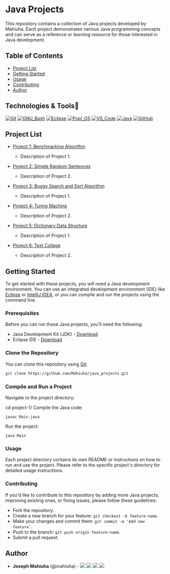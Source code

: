 # Java Projects

This repository contains a collection of Java projects developed by Mahiuha. Each project demonstrates various Java programming concepts and can serve as a reference or learning resource for those interested in Java development.

## Table of Contents

- [Project List](#project-list)
- [Getting Started](#getting-started)
- [Usage](#usage)
- [Contributing](#contributing)
- [Author](#author)

## Technologies & Tools:wrench:

[![Git](https://img.shields.io/badge/≡-Git-F05032?logo=git&style=flat-square&labelColor=282828)](https://git-scm.com/)
[![GNU_Bash](https://img.shields.io/badge/≡-GNU_Bash-4EAA25?logo=GNU-Bash&style=flat-square&labelColor=282828)](https://www.gnu.org/software/bash/)
[![Eclipse](https://img.shields.io/badge/≡-eclipse-48B9C7?logo=eclipse_OS&style=flat-square&labelColor=282828)](https://eclipse.com/)
[![Pop!_OS](https://img.shields.io/badge/≡-Pop!_OS-48B9C7?logo=Pop_OS&style=flat-square&labelColor=282828)](https://pop.system76.com/)
[![VS_Code](https://img.shields.io/badge/≡-VS_Code-007ACC?logo=visual-studio-code&style=flat-square&logoColor=007ACC&labelColor=282828)](https://code.visualstudio.com/)
[![Java](https://img.shields.io/badge/≡-java-48B9C7?logo=java_OS&style=flat-square&labelColor=282828)](https://java.com/)
[![GitHub](https://img.shields.io/badge/≡-GitHub-181717?logo=GitHub&style=flat-square&labelColor=282828)](https://github.com/)

## Project List

- [Project 1: Benchmarking Algorithm](./assignment1java2term3/)
  - Description of Project 1.

- [Project 2: Simple Random Sentences](./SimpleRandomSentences_solution/)
  - Description of Project 2.
 
- [Project 3: Buggy Search and Sort Algorithm](./BuggySearchAndSort.java)
  - Description of Project 1.

- [Project 4: Turing Machine](./Turing/)
  - Description of Project 2.

- [Project 5: Dictionary Data Structure](./Dictionary.java)
  - Description of Project 1.

- [Project 6: Text Collage](./textcollage/)
  - Description of Project 2.
<!-- Add more projects here -->

## Getting Started

To get started with these projects, you will need a Java development environment. You can use an integrated development environment (IDE) like [Eclipse](https://www.eclipse.org/) or [IntelliJ IDEA](https://www.jetbrains.com/idea/), or you can compile and run the projects using the command line.

### Prerequisites

Before you can run these Java projects, you'll need the following:

- Java Development Kit (JDK) - [Download](https://www.oracle.com/java/technologies/javase-downloads.html)
- Eclipse IDE - [Download](https://www.eclipse.org/)


### Clone the Repository

You can clone this repository using [Git](https://git-scm.com/):

```bash
git clone https://github.com/Mahiuha/java_projects.git
```

### Compile and Run a Project
Navigate to the project directory:

cd project-1/
Compile the Java code:

```javac Main.java```

Run the project:

```java Main```

### Usage
Each project directory contains its own README or instructions on how to run and use the project. Please refer to the specific project's directory for detailed usage instructions.

### Contributing
If you'd like to contribute to this repository by adding more Java projects, improving existing ones, or fixing issues, please follow these guidelines:

* Fork the repository.
* Create a new branch for your feature: ```git checkout -b feature-name```.
* Make your changes and commit them: ```git commit -m 'Add new feature'```.
* Push to the branch: ```git push origin feature-name```.
* Submit a pull request.

## Author
* **Joseph Mahiuha** (@mahiuha) - [<img src="https://img.shields.io/badge/Portfolio-20d6fe.svg?&style=plastic"/>](https://Mahiuha.com/)
[<img src="https://img.shields.io/badge/Twitter-1DA1F2.svg?&style=plastic&logo=twitter&logoColor=white"/>](https://twitter.com/Joseph_Mahiuha)
[<img src="https://img.shields.io/badge/Linkedin-0A66C2.svg?&style=plastic&logo=linkedin&logoColor=white"/>](https://www.linkedin.com/in/joseph-mahiuha-498a52162)
[<img src="https://img.shields.io/badge/GitHub-181717.svg?&style=plastic&logo=github&logoColor=white"/>](https://github.com/Mahiuha)
